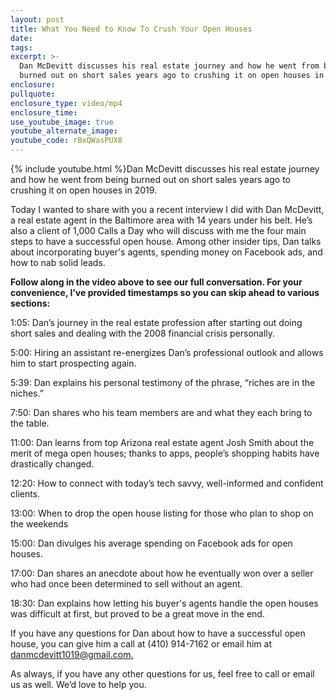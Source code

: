 ```yaml
---
layout: post
title: What You Need to Know To Crush Your Open Houses
date:
tags:
excerpt: >-
  Dan McDevitt discusses his real estate journey and how he went from being
  burned out on short sales years ago to crushing it on open houses in 2019.
enclosure:
pullquote:
enclosure_type: video/mp4
enclosure_time:
use_youtube_image: true
youtube_alternate_image:
youtube_code: rBxQWasPUX8
---
```


{% include youtube.html %}Dan McDevitt discusses his real estate journey and how he went from being burned out on short sales years ago to crushing it on open houses in 2019.

Today I wanted to share with you a recent interview I did with Dan McDevitt, a real estate agent in the Baltimore area with 14 years under his belt. He’s also a client of 1,000 Calls a Day who will discuss with me the four main steps to have a successful open house. Among other insider tips, Dan talks about incorporating buyer's agents, spending money on Facebook ads, and how to nab solid leads.&nbsp;

**Follow along in the video above to see our full conversation. For your convenience, I’ve provided timestamps so you can skip ahead to various sections:&nbsp;**

1:05: Dan’s journey in the real estate profession after starting out doing short sales and dealing with the 2008 financial crisis personally.&nbsp;

5:00: Hiring an assistant re-energizes Dan’s professional outlook and allows him to start prospecting again.&nbsp;

5:39: Dan explains his personal testimony of the phrase, “riches are in the niches.”

7:50: Dan shares who his team members are and what they each bring to the table.

11:00: Dan learns from top Arizona real estate agent Josh Smith about the merit of mega open houses; thanks to apps, people’s shopping habits have drastically changed.&nbsp;

12:20: How to connect with today’s tech savvy, well-informed and confident clients.&nbsp;

13:00: When to drop the open house listing for those who plan to shop on the weekends

15:00: Dan divulges his average spending on Facebook ads for open houses.&nbsp;

17:00: Dan shares an anecdote about how he eventually won over a seller who had once been determined to sell without an agent.&nbsp;

18:30: Dan explains how letting his buyer's agents handle the open houses was difficult at first, but proved to be a great move in the end.&nbsp;

If you have any questions for Dan about how to have a successful open house, you can give him a call at (410) 914-7162 or email him at [danmcdevitt1019@gmail.com](mailto:danmcdevitt1019@gmail.com)[.](mailto:danmcdevitt1019@gmail.com)

As always, if you have any other questions for us, feel free to call or email us as well. We’d love to help you.&nbsp;